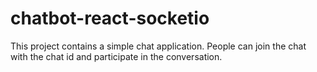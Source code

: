 # chatbot-react-socketio

This project contains a simple chat application. People can join the chat with the chat id and participate in the conversation.
